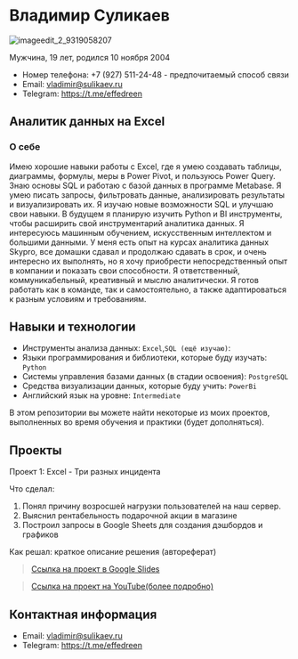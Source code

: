 # Владимир Суликаев 
![imageedit_2_9319058207](https://github.com/VladimirSulikaev/summary/assets/150725281/a6c871c0-a9a3-48c7-b0cf-ad9ab04661a3)

Мужчина, 19 лет, родился 10 ноября 2004

- Номер телефона: +7 (927) 511-24-48 - предпочитаемый способ связи
- Email: vladimir@sulikaev.ru
- Telegram: https://t.me/effedreen

## Аналитик данных на Excel

### О себе 

Имею хорошие навыки работы с Excel, где я умею создавать таблицы, диаграммы, формулы, меры в Power Pivot, и пользуюсь Power Query. Знаю основы SQL и работаю с базой данных в программе Metabase. Я умею писать запросы, фильтровать данные, анализировать результаты и визуализировать их. Я изучаю новые возможности SQL и улучшаю свои навыки.
В будущем я планирую изучить Python и BI инструменты, чтобы расширить свой инструментарий аналитика данных. Я интересуюсь машинным обучением, искусственным интеллектом и большими данными.
У меня есть опыт на курсах аналитика данных Skypro, все домашки сдавал и продолжаю сдавать в срок, и очень интересно их выполнять, но я хочу приобрести непосредственный опыт в компании и показать свои способности. Я ответственный, коммуникабельный, креативный и мыслю аналитически. Я готов работать как в команде, так и самостоятельно, а также адаптироваться к разным условиям и требованиям. 

## Навыки и технологии
- Инструменты анализа данных: ``Excel``,``SQL (ещё изучаю)``: 
- Языки программирования и библиотеки, которые буду изучать: ``Python`` 
- Системы управления базами данных (в стадии освоения): ``PostgreSQL``
- Средства визуализации данных, которые буду учить: ``PowerBi``
- Английский язык на уровне: ``Intermediate``

В этом репозитории вы можете найти некоторые из моих проектов, выполненных во время обучения и практики (будет дополняться).
<br>

## Проекты
<p> Проект 1: Excel - Три разных инцидента</p>
<p>Что сделал:<p>
<ol>
  <li>Понял причину возросшей нагрузки пользователей на наш сервер.</li>
  <li>Выяснил рентабельность подарочной акции в магазине</li>
  <li>Построил запросы в Google Sheets для создания дэшбордов и графиков</li>
</ol>

<p>Как решал: краткое описание решения (автореферат)<p>


> <a href="https://docs.google.com/presentation/d/1H8JLwFVH__zYuqa6IfSf75dqZ63tg0Si1eie0Kb69Ok/edit?usp=sharing">Ссылка на проект в Google Slides</a>

> <a href="https://youtu.be/mQ5jHFjSQNA?si=x8RbixMC_DtVjV9I">Ссылка на проект на YouTube(более подробно)</a>

## Контактная информация
- Email: vladimir@sulikaev.ru
- Telegram: https://t.me/effedreen

